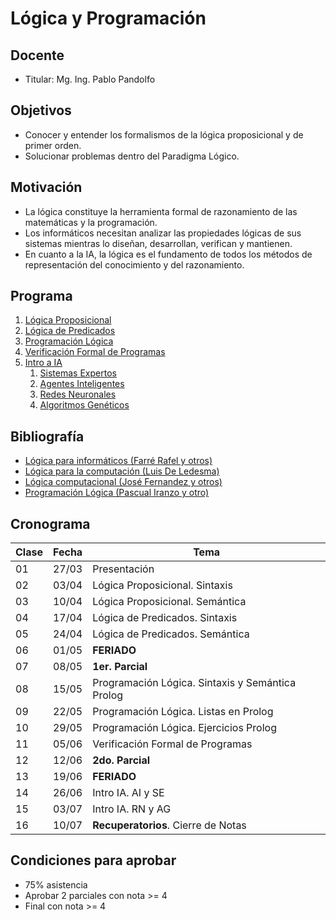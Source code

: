 # Lógica y Programación

## Docente

* Titular: Mg. Ing. Pablo Pandolfo

## Objetivos

* Conocer y entender los formalismos de la lógica proposicional y de primer orden.
* Solucionar problemas dentro del Paradigma Lógico.

## Motivación

* La lógica constituye la herramienta formal de razonamiento de las matemáticas y la programación.
* Los informáticos necesitan analizar las propiedades lógicas de sus sistemas mientras lo diseñan, desarrollan, verifican y mantienen.
* En cuanto a la IA, la lógica es el fundamento de todos los métodos de representación del conocimiento y del razonamiento.

## Programa

1. [Lógica Proposicional](doc/proposicional.md)
1. [Lógica de Predicados](doc/predicados.md)
1. [Programación Lógica](proy/prolog/)
1. [Verificación Formal de Programas](proy/vfp/)
1. [Intro a IA](proy/ia/)
    1. [Sistemas Expertos](proy/sistemas-expertos/)
    1. [Agentes Inteligentes](proy/agentes-inteligentes/)
    1. [Redes Neuronales](proy/rna/)
    1. [Algoritmos Genéticos](proy/algoritmos-geneticos/)

## Bibliografía

* [Lógica para informáticos (Farré Rafel y otros)](biblio/libro-logica-para-informatica.pdf)
* [Lógica para la computación (Luis De Ledesma)](biblio/)
* [Lógica computacional (José Fernandez y otros)](biblio/libro-logica-computacional.pdf)
* [Programación Lógica (Pascual Iranzo y otro)](biblio/libro-prog-logica.pdf)

## Cronograma

| **Clase** | **Fecha** | **Tema** |
| -- | -- | -- |
| 01 | 27/03 | Presentación |
| 02 | 03/04 | Lógica Proposicional. Sintaxis |
| 03 | 10/04 | Lógica Proposicional. Semántica |
| 04 | 17/04 | Lógica de Predicados. Sintaxis |
| 05 | 24/04 | Lógica de Predicados. Semántica |
| 06 | 01/05 | **FERIADO** |
| 07 | 08/05 | **1er. Parcial** |
| 08 | 15/05 | Programación Lógica. Sintaxis y Semántica Prolog |
| 09 | 22/05 | Programación Lógica. Listas en Prolog |
| 10 | 29/05 | Programación Lógica. Ejercicios Prolog |
| 11 | 05/06 | Verificación Formal de Programas |
| 12 | 12/06 | **2do. Parcial** |
| 13 | 19/06 | **FERIADO** |
| 14 | 26/06 | Intro IA. AI y SE |
| 15 | 03/07 | Intro IA. RN y AG |
| 16 | 10/07 | **Recuperatorios**. Cierre de Notas |

## Condiciones para aprobar

* 75% asistencia
* Aprobar 2 parciales con nota >= 4
* Final con nota >= 4
